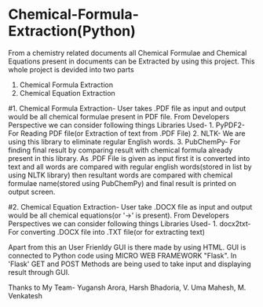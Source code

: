 # Chemical-Formula-Extraction(Python)
From a chemistry related documents all Chemical Formulae and Chemical Equations present in documents can be Extracted by using this project. This whole project is devided into two parts
1. Chemical Formula Extraction
2. Chemical Equation Extraction

#1. Chemical Formula Extraction- User takes .PDF file as input and output would be all chemical formulae present in PDF file.
    From Developers Perspective we can consider following things
    Libraries Used-
    1. PyPDF2- For Reading PDF file(or Extraction of text from .PDF File)
    2. NLTK- We are using this library to eliminate regular English words.
    3. PubChemPy- For finding final result by comparing result with chemical formula already present in this library.
 As .PDF File is given as input first it is converted into text and all words are compared with regular english words(stored in list by using NLTK library) then resultant words are compared with chemical formulae name(stored using PubChemPy) and final result is printed on output screen.
 
#2. Chemical Equation Extraction- User take .DOCX file as input and output would be all chemical equations(or '->' is present).
    From Developers Perspectives we can consider following things
    Libraries Used-
    1. docx2txt- For converting .DOCX file into .TXT file(or for extracting text)
    
 Apart from this an User Frienldy GUI is there made by using HTML.
 GUI is connected to Python code using MICRO WEB FRAMEWORK "Flask". In 'Flask' GET and POST Methods are being used to take input and displaying result through GUI.
 
 
 
 Thanks to My Team-
 Yugansh Arora,
 Harsh Bhadoria,
 V. Uma Mahesh,
 M. Venkatesh
